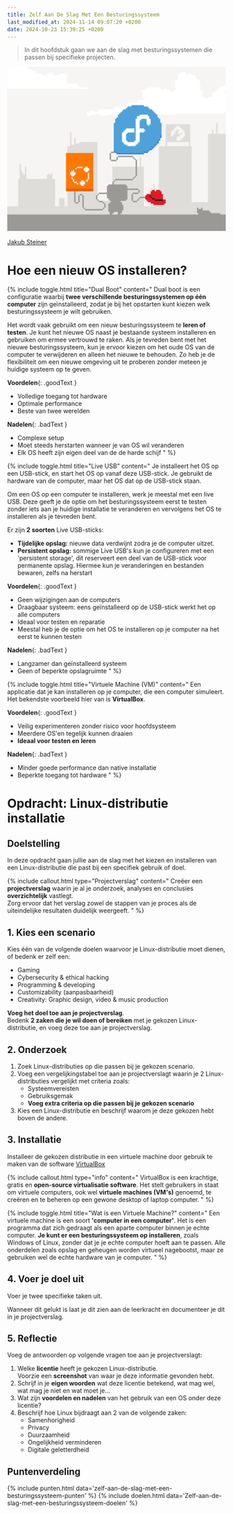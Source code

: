 ```yaml
---
title: Zelf Aan De Slag Met Een Besturingssysteem
last_modified_at: 2024-11-14 09:07:20 +0200
date: 2024-10-23 15:39:25 +0200
---
```


> In dit hoofdstuk gaan we aan de slag met besturingssystemen die passen bij specifieke projecten.  

![](images/distros.gif)
<figcaption><a href="https://dribbble.com/shots/19045949-Distros-Only-Inside-a-Toolbox/attachments/14210303?mode=media">Jakub Steiner</a></figcaption>

# Hoe een nieuw OS installeren?

{% include toggle.html title="Dual Boot" content="
Dual boot is een configuratie waarbij **twee verschillende besturingssystemen op één computer** zijn geïnstalleerd, zodat je bij het opstarten kunt kiezen welk besturingssysteem je wilt gebruiken.

Het wordt vaak gebruikt om een nieuw besturingssysteem te **leren of testen**. Je kunt het nieuwe OS naast je bestaande systeem installeren en gebruiken om ermee vertrouwd te raken. Als je tevreden bent met het nieuwe besturingssysteem, kun je ervoor kiezen om het oude OS van de computer te verwijderen en alleen het nieuwe te behouden. Zo heb je de flexibiliteit om een nieuwe omgeving uit te proberen zonder meteen je huidige systeem op te geven.

**Voordelen**{: .goodText }
- Volledige toegang tot hardware
- Optimale performance
- Beste van twee werelden

**Nadelen**{: .badText }
- Complexe setup
- Moet steeds herstarten wanneer je van OS wil veranderen
- Elk OS heeft zijn eigen deel van de de harde schijf
" %}

{% include toggle.html title="Live USB" content="
Je installeert het OS op een USB-stick, en start het OS op vanaf deze USB-stick. Je gebruikt de hardware van de computer, maar het OS dat op de USB-stick staan.

Om een OS op een computer te installeren, werk je meestal met een live USB. Deze geeft je de optie om het besturingssysteem eerst te testen zonder iets aan je huidige installatie te veranderen en vervolgens het OS te installeren als je tevreden bent.

Er zijn **2 soorten** Live USB-sticks:
- **Tijdelijke opslag:** nieuwe data verdwijnt zodra je de computer uitzet.
- **Persistent opslag:** sommige Live USB's kun je configureren met een 'persistent storage', dit reserveert een deel van de USB-stick voor permanente opslag. Hiermee kun je veranderingen en bestanden bewaren, zelfs na herstart

**Voordelen**{: .goodText }
- Geen wijzigingen aan de computers
- Draagbaar systeem: eens geïnstalleerd op de USB-stick werkt het op alle computers
- Ideaal voor testen en reparatie
- Meestal heb je de optie om het OS te installeren op je computer na het eerst te kunnen testen

**Nadelen**{: .badText }
- Langzamer dan geïnstalleerd systeem
- Geen of beperkte opslagruimte
" %}

{% include toggle.html title="Virtuele Machine (VM)" content="
Een applicatie dat je kan installeren op je computer, die een computer simuleert.  
Het bekendste voorbeeld hier van is **VirtualBox**.

**Voordelen**{: .goodText }
- Veilig experimenteren zonder risico voor hoofdsysteem
- Meerdere OS'en tegelijk kunnen draaien
- **Ideaal voor testen en leren**

**Nadelen**{: .badText }
- Minder goede performance dan native installatie
- Beperkte toegang tot hardware
" %}

# Opdracht: Linux-distributie installatie

## Doelstelling

In deze opdracht gaan jullie aan de slag met het kiezen en installeren van een Linux-distributie die past bij een specifiek gebruik of doel.

{% include callout.html type="Projectverslag" content="
Creëer een **projectverslag** waarin je al je onderzoek, analyses en conclusies **overzichtelijk** vastlegt.  
Zorg ervoor dat het verslag zowel de stappen van je proces als de uiteindelijke resultaten duidelijk weergeeft.
" %}

## 1. Kies een scenario

Kies één van de volgende doelen waarvoor je Linux-distributie moet dienen, of bedenk er zelf een:
- Gaming
- Cybersecurity & ethical hacking
- Programming & developing
- Customizability (aanpasbaarheid)
- Creativity: Graphic design, video & music production

**Voeg het doel toe aan je projectverslag**.  
Bedenk **2 zaken die je wil doen of bereiken** met je gekozen Linux-distributie, en voeg deze toe aan je projectverslag.

## 2. Onderzoek

1. Zoek Linux-distributies op die passen bij je gekozen scenario.
2. Voeg een vergelijkingstabel toe aan je projectverslagt waarin je 2 Linux-distributies vergelijkt met criteria zoals:
	- Systeemvereisten
	- Gebruiksgemak
	- **Voeg extra criteria op die passen bij je gekozen scenario**
3. Kies een Linux-distributie en beschrijf waarom je deze gekozen hebt boven de andere.

## 3. Installatie

Installeer de gekozen distributie in een virtuele machine door gebruik te maken van de software [VirtualBox](https://www.virtualbox.org)

{% include callout.html type="info" content="
VirtualBox is een krachtige, gratis en **open-source virtualisatie software**. Het stelt gebruikers in staat om virtuele computers, ook wel **virtuele machines (VM's)** genoemd, te creëren en te beheren op een gewone desktop of laptop computer.
" %}

{% include toggle.html title="Wat is een Virtuele Machine?" content="
Een virtuele machine is een soort **'computer in een computer'**. Het is een programma dat zich gedraagt als een aparte computer binnen je echte computer. **Je kunt er een besturingssysteem op installeren**, zoals Windows of Linux, zonder dat je je echte computer hoeft aan te passen. Alle onderdelen zoals opslag en geheugen worden virtueel nagebootst, maar ze gebruiken wel de echte hardware van je computer.
" %}

## 4. Voer je doel uit

Voer je twee specifieke taken uit.

Wanneer dit gelukt is laat je dit zien aan de leerkracht en documenteer je dit in je projectverslag.

## 5. Reflectie

Voeg de antwoorden op volgende vragen toe aan je projectverslagt:
1. Welke **licentie** heeft je gekozen Linux-distributie.  
	Voorzie een **screenshot** van waar je deze informatie gevonden hebt.
2. Schrijf in je **eigen woorden** wat deze licentie betekend, wat mag wel, wat mag je niet en wat moet je...
3. Wat zijn **voordelen en nadelen** van het gebruik van een OS onder deze licentie?
4. Beschrijf hoe Linux bijdraagt aan 2 van de volgende zaken:
	- Samenhorigheid
	- Privacy
	- Duurzaamheid
	- Ongelijkheid verminderen
	- Digitale geletterdheid

## Puntenverdeling

{% include punten.html data='zelf-aan-de-slag-met-een-besturingssysteem-punten' %}
{% include doelen.html data='Zelf-aan-de-slag-met-een-besturingssysteem-doelen' %}
